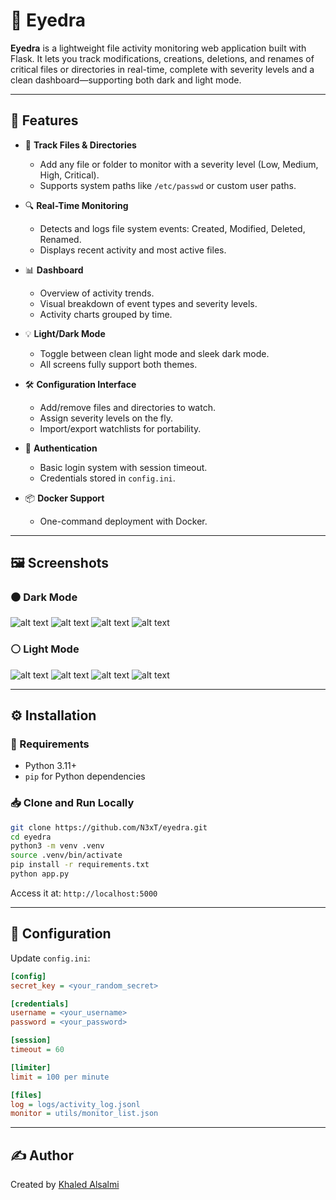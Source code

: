 
# 🧿 Eyedra

**Eyedra** is a lightweight file activity monitoring web application built with Flask. It lets you track modifications, creations, deletions, and renames of critical files or directories in real-time, complete with severity levels and a clean dashboard—supporting both dark and light mode.

---

## 🚀 Features

- 📂 **Track Files & Directories**
  - Add any file or folder to monitor with a severity level (Low, Medium, High, Critical).
  - Supports system paths like `/etc/passwd` or custom user paths.

- 🔍 **Real-Time Monitoring**
  - Detects and logs file system events: Created, Modified, Deleted, Renamed.
  - Displays recent activity and most active files.

- 📊 **Dashboard**
  - Overview of activity trends.
  - Visual breakdown of event types and severity levels.
  - Activity charts grouped by time.

- 💡 **Light/Dark Mode**
  - Toggle between clean light mode and sleek dark mode.
  - All screens fully support both themes.

- 🛠️ **Configuration Interface**
  - Add/remove files and directories to watch.
  - Assign severity levels on the fly.
  - Import/export watchlists for portability.

- 🔐 **Authentication**
  - Basic login system with session timeout.
  - Credentials stored in `config.ini`.

- 📦 **Docker Support**
  - One-command deployment with Docker.

---

## 🖼️ Screenshots

### ⚫ Dark Mode
![alt text](https://github.com/N3xT/eyedra/blob/main/screenshots/dark_dashboard.png?raw=true)
![alt text](https://github.com/N3xT/eyedra/blob/main/screenshots/config_dark.png?raw=true)
![alt text](https://github.com/N3xT/eyedra/blob/main/screenshots/dark_monitor.png?raw=true)
![alt text](https://github.com/N3xT/eyedra/blob/main/screenshots/dark_monitor_artifact.png?raw=true)


### ⚪ Light Mode
![alt text](https://github.com/N3xT/eyedra/blob/main/screenshots/light_dashboard.png?raw=true)
![alt text](https://github.com/N3xT/eyedra/blob/main/screenshots/config_light.png?raw=true)
![alt text](https://github.com/N3xT/eyedra/blob/main/screenshots/light_monitor.png?raw=true)
![alt text](https://github.com/N3xT/eyedra/blob/main/screenshots/light_monitor_artifact.png?raw=true)

---

## ⚙️ Installation

### 🔧 Requirements
- Python 3.11+
- `pip` for Python dependencies

### 📥 Clone and Run Locally
```bash
git clone https://github.com/N3xT/eyedra.git
cd eyedra
python3 -m venv .venv
source .venv/bin/activate
pip install -r requirements.txt
python app.py
```

Access it at: `http://localhost:5000`

---

## 🔐 Configuration

Update `config.ini`:
```ini
[config]
secret_key = <your_random_secret>

[credentials]
username = <your_username>
password = <your_password>

[session]
timeout = 60

[limiter]
limit = 100 per minute

[files]
log = logs/activity_log.jsonl
monitor = utils/monitor_list.json
```

---

## ✍️ Author

Created by [Khaled Alsalmi](http://linkedin.com/in/khaled-alsalmi)
